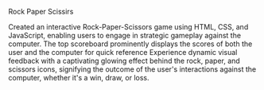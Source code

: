 Rock Paper Scissirs

Created an interactive Rock-Paper-Scissors game using HTML, CSS, and JavaScript, enabling users to engage in strategic gameplay against the computer.
The top scoreboard prominently displays the scores of both the user and the computer for quick reference
Experience dynamic visual feedback with a captivating glowing effect behind the rock, paper, and scissors icons, signifying the outcome of the user's interactions against the computer, whether it's a win, draw, or loss.
